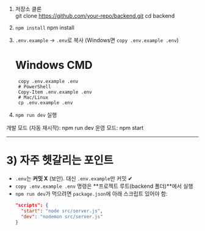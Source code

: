 
1. 저장소 클론  
    git clone https://github.com/your-repo/backend.git
    cd backend
2. `npm install`
    npm install

3. `.env.example` → `.env`로 복사 (Windows면 `copy .env.example .env`)  
    # Windows CMD
        copy .env.example .env
        # PowerShell
        Copy-Item .env.example .env
        # Mac/Linux
        cp .env.example .env

4. `npm run dev` 실행

개발 모드 (자동 재시작): npm run dev
운영 모드: npm start


---

# 3) 자주 헷갈리는 포인트

- `.env`는 **커밋 X** (보안). 대신 `.env.example`만 커밋 ✔  
- `copy .env.example .env` 명령은 **프로젝트 루트(backend 폴더)**에서 실행  
- `npm run dev`가 먹으려면 `package.json`에 아래 스크립트 있어야 함:
  ```json
  "scripts": {
    "start": "node src/server.js",
    "dev": "nodemon src/server.js"
  }